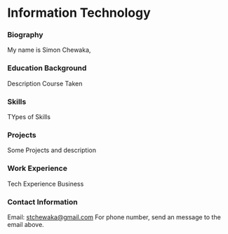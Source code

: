 # Information Technology

### Biography
My name is Simon Chewaka,

### Education Background
Description
Course Taken

### Skills
TYpes of Skills

### Projects
Some Projects and description

### Work Experience
Tech Experience
Business

### Contact Information
Email: stchewaka@gmail.com
For phone number, send an message to the email above.
